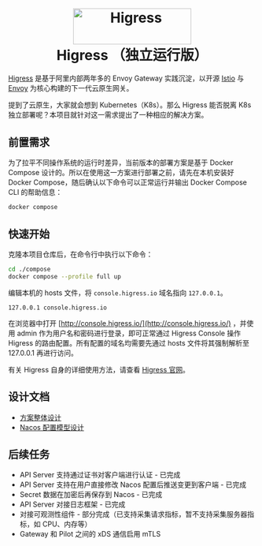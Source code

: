 <h1 align="center">
    <img src="https://img.alicdn.com/imgextra/i2/O1CN01NwxLDd20nxfGBjxmZ_!!6000000006895-2-tps-960-290.png" alt="Higress" width="240" height="72.5">
  <br>
  Higress （独立运行版）
</h1>

[Higress](https://github.com/alibaba/higress/) 是基于阿里内部两年多的 Envoy Gateway 实践沉淀，以开源 [Istio](https://github.com/istio/istio) 与 [Envoy](https://github.com/envoyproxy/envoy) 为核心构建的下一代云原生网关。

提到了云原生，大家就会想到 Kubernetes（K8s）。那么 Higress 能否脱离 K8s 独立部署呢？本项目就针对这一需求提出了一种相应的解决方案。

## 前置需求

为了拉平不同操作系统的运行时差异，当前版本的部署方案是基于 Docker Compose 设计的。所以在使用这一方案进行部署之前，请先在本机安装好 Docker Compose，随后确认以下命令可以正常运行并输出 Docker Compose CLI 的帮助信息：

```bash
docker compose
```

## 快速开始

克隆本项目仓库后，在命令行中执行以下命令：

```bash
cd ./compose
docker compose --profile full up
```

编辑本机的 hosts 文件，将 `console.higress.io` 域名指向 `127.0.0.1`。

```
127.0.0.1 console.higress.io
```

在浏览器中打开 [http://console.higress.io/](http://console.higress.io/) ，并使用 admin 作为用户名和密码进行登录，即可正常通过 Higress Console 操作 Higress 的路由配置。所有配置的域名均需要先通过 hosts 文件将其强制解析至 127.0.0.1 再进行访问。

有关 Higress 自身的详细使用方法，请查看 [Higress 官网](http://higress.io/)。
## 设计文档

- [方案整体设计](./docs/design.md)
- [Nacos 配置模型设计](./docs/nacos.md)

## 后续任务

- API Server 支持通过证书对客户端进行认证 - 已完成
- API Server 支持在用户直接修改 Nacos 配置后推送变更到客户端 - 已完成
- Secret 数据在加密后再保存到 Nacos - 已完成
- API Server 对接日志框架 - 已完成
- 对接可观测性组件 - 部分完成（已支持采集请求指标，暂不支持采集服务器指标，如 CPU、内存等）
- Gateway 和 Pilot 之间的 xDS 通信启用 mTLS